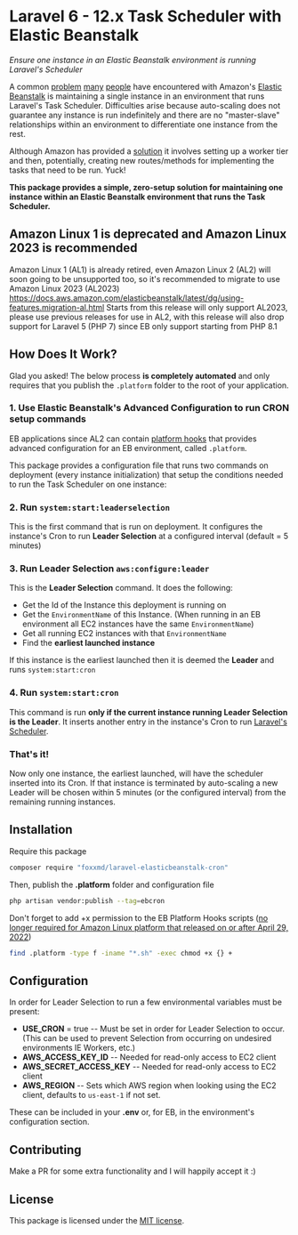 # Laravel 6 - 12.x Task Scheduler with Elastic Beanstalk

*Ensure one instance in an Elastic Beanstalk environment is running Laravel's Scheduler*

A common [problem](https://stackoverflow.com/questions/14077095/aws-elastic-beanstalk-running-a-cronjob) [many](http://culttt.com/2016/02/08/setting-up-and-using-cron-jobs-with-laravel-and-aws-elastic-beanstalk/) [people](https://medium.com/@joelennon/running-cron-jobs-on-amazon-web-services-aws-elastic-beanstalk-a41d91d1c571#.i53d41sci) have encountered with Amazon's [Elastic Beanstalk](https://aws.amazon.com/elasticbeanstalk/) is maintaining a single instance in an environment that runs Laravel's Task Scheduler. Difficulties arise because auto-scaling does not guarantee any instance is run indefinitely and there are no "master-slave" relationships within an environment to differentiate one instance from the rest.

Although Amazon has provided a [solution](http://stackoverflow.com/a/28719447/1469797) it involves setting up a worker tier and then, potentially, creating new routes/methods for implementing the tasks that need to be run. Yuck!

**This package provides a simple, zero-setup solution for maintaining one instance within an Elastic Beanstalk environment that runs the Task Scheduler.**

## Amazon Linux 1 is deprecated and Amazon Linux 2023 is recommended

Amazon Linux 1 (AL1) is already retired, even Amazon Linux 2 (AL2) will soon going to be unsupported too, so it's recommended to migrate to use Amazon Linux 2023 (AL2023)
https://docs.aws.amazon.com/elasticbeanstalk/latest/dg/using-features.migration-al.html
Starts from this release will only support AL2023, please use previous releases for use in AL2, with this release will also drop support for Laravel 5 (PHP 7) since EB only support starting from PHP 8.1

## How Does It Work?

Glad you asked! The below process **is completely automated** and only requires that you publish the `.platform` folder to the root of your application.

### 1. Use Elastic Beanstalk's Advanced Configuration to run CRON setup commands

EB applications since AL2 can contain [platform hooks](https://docs.aws.amazon.com/elasticbeanstalk/latest/dg/platforms-linux-extend.html) that provides advanced configuration for an EB environment, called `.platform`.

This package provides a configuration file that runs two commands on deployment (every instance initialization) that setup the conditions needed to run the Task Scheduler on one instance:

### 2. Run `system:start:leaderselection`

This is the first command that is run on deployment. It configures the instance's Cron to run **Leader Selection** at a configured interval (default = 5 minutes)

### 3. Run **Leader Selection** `aws:configure:leader`

This is the **Leader Selection** command. It does the following:

* Get the Id of the Instance this deployment is running on
* Get the `EnvironmentName` of this Instance. (When running in an EB environment all EC2 instances have the same `EnvironmentName`)
* Get all running EC2 instances with that `EnvironmentName`
* Find the **earliest launched instance**

If this instance is the earliest launched then it is deemed the **Leader** and runs `system:start:cron`

### 4. Run `system:start:cron`

This command is run **only if the current instance running Leader Selection is the Leader**. It inserts another entry in the instance's Cron to run [Laravel's Scheduler](https://laravel.com/docs/12.x/scheduling).

### That's it!

Now only one instance, the earliest launched, will have the scheduler inserted into its Cron. If that instance is terminated by auto-scaling a new Leader will be chosen within 5 minutes (or the configured interval) from the remaining running instances.

## Installation

Require this package

```bash
composer require "foxxmd/laravel-elasticbeanstalk-cron"
```

Then, publish the **.platform** folder and configuration file

```bash
php artisan vendor:publish --tag=ebcron
```

Don't forget to add +x permission to the EB Platform Hooks scripts ([no longer required for Amazon Linux platform that released on or after April 29, 2022](https://docs.aws.amazon.com/elasticbeanstalk/latest/dg/platforms-linux-extend.hooks.html#platforms-linux-extend.hooks.more))

```bash
find .platform -type f -iname "*.sh" -exec chmod +x {} +
```

## Configuration

In order for Leader Selection to run a few environmental variables must be present:

* **USE_CRON** = true -- Must be set in order for Leader Selection to occur. (This can be used to prevent Selection from occurring on undesired environments IE Workers, etc.)
* **AWS_ACCESS_KEY_ID** -- Needed for read-only access to EC2 client
* **AWS_SECRET_ACCESS_KEY** -- Needed for read-only access to EC2 client
* **AWS_REGION** -- Sets which AWS region when looking using the EC2 client, defaults to `us-east-1` if not set.

These can be included in your **.env** or, for EB, in the environment's configuration section.

## Contributing

Make a PR for some extra functionality and I will happily accept it :)

## License

This package is licensed under the [MIT license](https://github.com/FoxxMD/laravel-elasticbeanstalk-cron/blob/master/LICENSE.txt).
